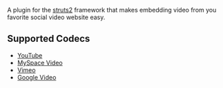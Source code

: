 A plugin for the [struts2](http://struts.apache.org/2.x/) framework that makes embedding video from you favorite social video website easy.

## Supported Codecs ##

  * [YouTube](YouTubeUsage.md)
  * [MySpace Video](MySpaceUsage.md)
  * [Vimeo](VimeoUsage.md)
  * [Google Video](GoogleUsage.md)